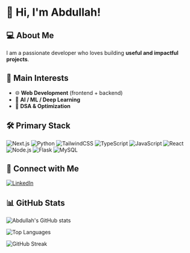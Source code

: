 # 👋 Hi, I'm Abdullah!

## 💻 About Me
I am a passionate developer who loves building **useful and impactful projects**.

## 🚀 Main Interests
- 🌐 **Web Development** (frontend + backend)  
- 🤖 **AI / ML / Deep Learning**  
- 🧩 **DSA & Optimization**  

## 🛠️ Primary Stack
![Next.js](https://img.shields.io/badge/-Next.js-333333?style=flat&logo=next.js) 
![Python](https://img.shields.io/badge/-Python-333333?style=flat&logo=python) 
![TailwindCSS](https://img.shields.io/badge/-TailwindCSS-333333?style=flat&logo=tailwind-css)
![TypeScript](https://img.shields.io/badge/-TypeScript-333333?style=flat&logo=typescript)
![JavaScript](https://img.shields.io/badge/-JavaScript-333333?style=flat&logo=javascript) 
![React](https://img.shields.io/badge/-React-333333?style=flat&logo=react) 
![Node.js](https://img.shields.io/badge/-Node.js-333333?style=flat&logo=node.js) 
![Flask](https://img.shields.io/badge/-Flask-333333?style=flat&logo=flask) 
![MySQL](https://img.shields.io/badge/-MySQL-333333?style=flat&logo=mysql) 

## 🔗 Connect with Me
[![LinkedIn](https://img.shields.io/badge/-LinkedIn-0A66C2?style=flat&logo=linkedin&logoColor=white)](https://www.linkedin.com/in/muhammad-abdullah-farooqui-24754b27a/)  

## 📊 GitHub Stats

![Abdullah's GitHub stats](https://github-readme-stats.vercel.app/api?username=mafgit&show_icons=true&theme=dark)  

![Top Languages](https://github-readme-stats.vercel.app/api/top-langs/?username=mafgit&layout=compact&theme=dark)  

![GitHub Streak](https://github-readme-streak-stats.herokuapp.com/?user=mafgit&theme=dark)
